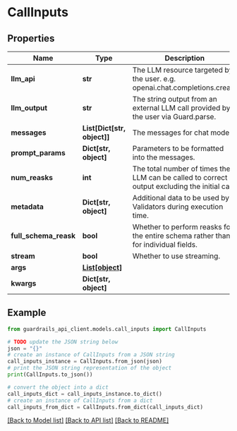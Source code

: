 # CallInputs


## Properties

Name | Type | Description | Notes
------------ | ------------- | ------------- | -------------
**llm_api** | **str** | The LLM resource targeted by the user. e.g. openai.chat.completions.create | [optional] 
**llm_output** | **str** | The string output from an external LLM call provided by the user via Guard.parse. | [optional] 
**messages** | **List[Dict[str, object]]** | The messages for chat models. | [optional] 
**prompt_params** | **Dict[str, object]** | Parameters to be formatted into the messages. | [optional] 
**num_reasks** | **int** | The total number of times the LLM can be called to correct output excluding the initial call. | [optional] 
**metadata** | **Dict[str, object]** | Additional data to be used by Validators during execution time. | [optional] 
**full_schema_reask** | **bool** | Whether to perform reasks for the entire schema rather than for individual fields. | [optional] 
**stream** | **bool** | Whether to use streaming. | [optional] 
**args** | [**List[object]**](AnyType.md) |  | [optional] 
**kwargs** | **Dict[str, object]** |  | [optional] 

## Example

```python
from guardrails_api_client.models.call_inputs import CallInputs

# TODO update the JSON string below
json = "{}"
# create an instance of CallInputs from a JSON string
call_inputs_instance = CallInputs.from_json(json)
# print the JSON string representation of the object
print(CallInputs.to_json())

# convert the object into a dict
call_inputs_dict = call_inputs_instance.to_dict()
# create an instance of CallInputs from a dict
call_inputs_from_dict = CallInputs.from_dict(call_inputs_dict)
```
[[Back to Model list]](../README.md#documentation-for-models) [[Back to API list]](../README.md#documentation-for-api-endpoints) [[Back to README]](../README.md)


